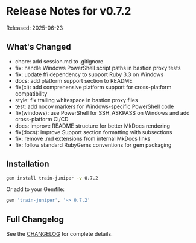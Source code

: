 # Release Notes for v0.7.2

Released: 2025-06-23

## What's Changed

- chore: add session.md to .gitignore
- fix: handle Windows PowerShell script paths in bastion proxy tests
- fix: update ffi dependency to support Ruby 3.3 on Windows
- docs: add platform support section to README
- fix(ci): add comprehensive platform support for cross-platform compatibility
- style: fix trailing whitespace in bastion proxy files
- test: add nocov markers for Windows-specific PowerShell code
- fix(windows): use PowerShell for SSH_ASKPASS on Windows and add cross-platform CI/CD
- docs: improve README structure for better MkDocs rendering
- fix(docs): improve Support section formatting with subsections
- fix: remove .md extensions from internal MkDocs links
- fix: follow standard RubyGems conventions for gem packaging

## Installation

```bash
gem install train-juniper -v 0.7.2
```

Or add to your Gemfile:

```ruby
gem 'train-juniper', '~> 0.7.2'
```

## Full Changelog

See the [CHANGELOG](../CHANGELOG.md) for complete details.
